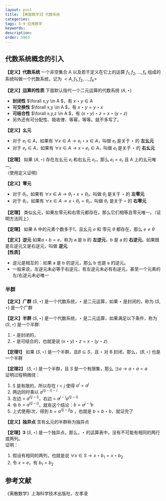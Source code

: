 ```yaml
---
layout: post
title: 【离散数学3】代数系统
categories:
tags: 5-9-应用数学
keywords:
description:
order: 5903
---
```




## 代数系统概念的引入

**【定义】代数系统** 一个非空集合 A 以及若干定义在它上的运算 $f_1, f_2,..., f_k$ 组成的系统叫做一个代数系统，记为 $<A , f_1, f_2, ..., f_k>$

**【定义】运算的性质** 下面默认指代一个二元运算的代数系统 $(A,\star)$
- **封闭性** $\forall x,y \in A $，有 $x\star y \in A$
- **可交换性** $\forall x,y \in A $，有 $x\star y = y\star x$
- **可结合性** $\forall x,y,z \in A $，有 $(x\star y)\star z = x\star (y\star z)$
- 另外还有可分配性、吸收律、等幂，等等。就不多写了。

**【定义】幺元**
- 对于 $e_l\in A$，如果有 $\forall x \in A \to e_l\star x \in A$，叫做 $e_l$ 是关于 $\star$ 的 **左幺元**
- 对于 $e_r\in A$，如果有 $\forall x \in A \to x\star e_r \in A$，叫做 $e_l$ 是关于 $\star$ 的 **右幺元**


**【定理】** 如果 $(A,\star)$ 存在左幺元 $e_l$ 和右幺元 $e_r$，那么 $e_l=e_r$ 且 A 上的幺元唯一。  
（使用定义证明）

**【定义】零元**
- 对于 $\theta_l$，如果有 $\forall x\in A \to \theta_l\star x = \theta_l$，叫做 $\theta_l$ 是关于 $\star$ 的 **左零元**
- 对于 $\theta_r$，如果有 $\forall x\in A \to  x \star \theta_r = \theta_r$，叫做 $\theta_r$ 是关于 $\star$ 的 **右零元**

**【定理】** 类似幺元，如果左零元和右零元都存在，那么它们相等且零元唯一。（证明方法同上）

**【定理】** 如果 A 中的元素个数多于1，且幺元 $e$ 和 零元 $\theta$ 都存在，那么 $e \not = \theta$


**【定义】逆元** 如果$a\star b = e$，称为 a 是 b 的 **左逆元**，b 是 a 的 **右逆元**。如果既是左逆元又是右逆元，叫做 **逆元**  
**【性质】**
- 逆元是相互的：如果 a 是 b 的逆元，那么 b 也是 a 的逆元。
- 一般来说，左逆元未必等于右逆元，有左逆元未必有右逆元，甚至一个元素的左/右逆元未必唯一


### 半群

**【定义】广群** $(S,\star)$ 是一个代数系统，$\star$ 是二元运算，如果 $\star$ 是封闭的，称为 $(S,\star)$ 是一个广群

**【定义】半群** $(S,\star)$ 是一个代数系统，$\star$ 是二元运算，如果满足以下条件，称为 $(S,\star)$ 是一个半群:
1. $\star$ 是封闭的，
2. $\star$ 是可结合的，也就是说 $(x\star y)\star z = x \star (y \star z)$

**【定理1】** 如果 $(S,\star)$ 是一个半群，且$B\subseteq S$，且 $\star$ 对 B 封闭，那么，$(B,\star)$ 也是一个半群

**【定理2】**  $(S,\star)$ 是一个半群，且 $S$ 是一个有限集，那么 $\exists a \to a \star a = a$  
证明过程稍微绕：
1. S 是有限的，所以存在 $i<j$ 使得 $a^i = a^j$
2. 两边同时乘以 $a^{i(j-i)-i}$
3. 左边 = $a^{i(j-i)}$，右边 = $a^{j-i} a^{i(j-i)}$
4. 令 $b = a^{i(j-i)}$，就有这个结论：$b=a^{j-i}b$
5. 上式使用i次，得到 $b = a^{i(j-j)}b$ ，也就是 $b=b\star b$，就证完了


**【定义】独异点** 含有幺元的半群称为独异点

**【定理】3** $(S,\star)$ 是一个独异点，那么，$\star$ 的运算表中，没有不可能有相同的两行或两列。  
证明：
1. 假设有相同的两列，也就是说 $\forall x \in S \to x\star b_1 = x\star b_2$
2. 令 $x=e$，有 $b_1 = b_2$

































## 参考文献

《离散数学》上海科学技术出版社，左孝凌
